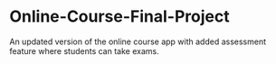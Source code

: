 # Online-Course-Final-Project
An updated version of the online course app with added assessment feature where students can take exams.
